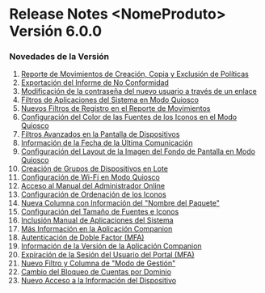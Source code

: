 # Release Notes \<NomeProduto> Versión 6.0.0

### Novedades de la Versión

1. [Reporte de Movimientos de Creación, Copia y Exclusión de Políticas](reporte-de-movimientos-de-creacion-copia-y-exclusion-de-politicas.md)
2. [Exportación del Informe de No Conformidad](exportacion-del-informe-de-no-conformidad.md)
3. [Modificación de la contraseña del nuevo usuario a través de un enlace](modificacion-de-la-contrasena-del-nuevo-usuario-a-traves-de-un-enlace.md)
4. [Filtros de Aplicaciones del Sistema en Modo Quiosco](filtros-de-aplicaciones-del-sistema-en-modo-quiosco.md)
5. [Nuevos Filtros de Registro en el Reporte de Movimientos](nuevos-filtros-de-registro-en-el-reporte-de-movimientos.md)
6. [Configuración del Color de las Fuentes de los Iconos en el Modo Quiosco](configuracion-del-color-de-las-fuentes-de-los-iconos-en-el-modo-quiosco.md)
7. [Filtros Avanzados en la Pantalla de Dispositivos](filtros-avanzados-en-la-pantalla-de-dispositivos.md)
8. [Información de la Fecha de la Última Comunicación](informacion-de-la-fecha-de-la-ultima-comunicacion.md)
9. [Configuración del Layout de la Imagen del Fondo de Pantalla en Modo Quiosco](configuracion-del-fondo-de-pantalla-en-modo-quiosco.md)
10. [Creación de Grupos de Dispositivos en Lote](creacion-de-grupos-de-dispositivos-en-lote.md)
11. [Configuración de Wi-Fi en Modo Quiosco](configuracion-de-wi-fi-en-modo-quiosco.md)
12. [Acceso al Manual del Administrador Online](acceso-al-manual-del-administrador-online.md)
13. [Configuración de Ordenación de los Iconos](configuracion-de-ordenacion-de-los-iconos.md)
14. [Nueva Columna con Información del "Nombre del Paquete"](nueva-columna-con-informacion-del-nombre-del-paquete.md)
15. [Configuración del Tamaño de Fuentes e Iconos](configuracion-del-tamano-de-fuentes-e-iconos.md)
16. &#x20;[Inclusión Manual de Aplicaciones del Sistema](inclusion-manual-de-aplicaciones-del-sistema.md)
17. [Más Información en la Aplicación Companion](mas-informacion-en-la-aplicacion-companion.md)
18. [Autenticación de Doble Factor (MFA)](autenticacion-de-doble-factor-mfa.md)
19. [Información de la Versión de la Aplicación Companion](informacion-de-la-version-de-la-aplicacion-companion.md)
20. [Expiración de la Sesión del Usuario del Portal (MFA)](expiracion-de-la-sesion-del-usuario-del-portal-mfa.md)
21. &#x20;[Nuevo Filtro y Columna de "Modo de Gestión"](nuevo-filtro-y-columna-de-modo-de-gestion.md)
22. [Cambio del Bloqueo de Cuentas por Dominio](cambio-del-bloqueo-de-cuentas-por-dominio.md)
23. &#x20;[Nuevo Acceso a la Información del Dispositivo](nuevo-acceso-a-la-informacion-del-dispositivo.md)

